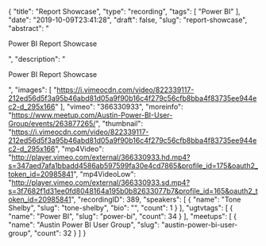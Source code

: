 {
  "title": "Report Showcase",
  "type": "recording",
  "tags": [
    "Power BI"
  ],
  "date": "2019-10-09T23:41:28",
  "draft": false,
  "slug": "report-showcase",
  "abstract": "<p>Power BI Report Showcase</p>",
  "description": "<p>Power BI Report Showcase</p>",
  "images": [
    "https://i.vimeocdn.com/video/822339117-212ed56d5f3a95b46abd81d05a9f90b16c4f279c56cfb8bba4f83735ee944ec2-d_295x166"
  ],
  "vimeo": "366330933",
  "moreinfo": "https://www.meetup.com/Austin-Power-BI-User-Group/events/263877265/",
  "thumbnail": "https://i.vimeocdn.com/video/822339117-212ed56d5f3a95b46abd81d05a9f90b16c4f279c56cfb8bba4f83735ee944ec2-d_295x166",
  "mp4Video": "http://player.vimeo.com/external/366330933.hd.mp4?s=347aed7afa1bbadd4586ab597599fa30e4cd7865&profile_id=175&oauth2_token_id=20985841",
  "mp4VideoLow": "http://player.vimeo.com/external/366330933.sd.mp4?s=3f7682f1d31ee0fd8048164a195b0b82633077b7&profile_id=165&oauth2_token_id=20985841",
  "recordingID": 389,
  "speakers": [
    {
      "name": "Tone Shelby",
      "slug": "tone-shelby",
      "bio": "",
      "count": 1
    }
  ],
  "ugtvtags": [
    {
      "name": "Power BI",
      "slug": "power-bi",
      "count": 34
    }
  ],
  "meetups": [
    {
      "name": "Austin Power BI User Group",
      "slug": "austin-power-bi-user-group",
      "count": 32
    }
  ]
}